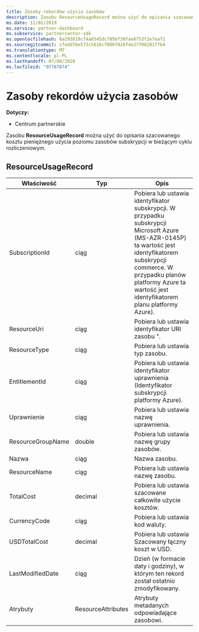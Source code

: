 ```yaml
---
title: Zasoby rekordów użycia zasobów
description: Zasobu ResourceUsageRecord można użyć do opisania szacowanego kosztu pieniężnego użycia poziomu zasobów subskrypcji w bieżącym cyklu rozliczeniowym.
ms.date: 11/01/2019
ms.service: partner-dashboard
ms.subservice: partnercenter-sdk
ms.openlocfilehash: 6a293818cf4a6545dc705bf30fae6753f2e7eaf1
ms.sourcegitcommit: cfedd76e573c5616cf006f826f4e27f08281f7b4
ms.translationtype: MT
ms.contentlocale: pl-PL
ms.lasthandoff: 07/08/2020
ms.locfileid: "97767874"
---
```

# <a name="resource-usage-record-resources"></a>Zasoby rekordów użycia zasobów

**Dotyczy:**

- Centrum partnerskie

Zasobu **ResourceUsageRecord** można użyć do opisania szacowanego kosztu pieniężnego użycia poziomu zasobów subskrypcji w bieżącym cyklu rozliczeniowym.

## <a name="resourceusagerecord"></a>ResourceUsageRecord

| Właściwość         | Typ               | Opis                                                                                   |
|------------------|--------------------|-----------------------------------------------------------------------------------------------|
| SubscriptionId           | ciąg             | Pobiera lub ustawia identyfikator subskrypcji. W przypadku subskrypcji Microsoft Azure (MS-AZR-0145P) ta wartość jest identyfikatorem subskrypcji commerce. W przypadku planów platformy Azure ta wartość jest identyfikatorem planu platformy Azure).                  |
| ResourceUri  | ciąg             | Pobiera lub ustawia identyfikator URI zasobu ".                                                        |
| ResourceType          | ciąg             | Pobiera lub ustawia typ zasobu.                                       |
| EntitlementId               | ciąg             | Pobiera lub ustawia identyfikator uprawnienia (Identyfikator subskrypcji platformy Azure).                                                 |
| Uprawnienie             | ciąg             | Pobiera lub ustawia nazwę uprawnienia.                                                     |
| ResourceGroupName        | double             | Pobiera lub ustawia nazwę grupy zasobów.   |
| Nazwa   | ciąg             | Nazwa zasobu. |
| ResourceName   | ciąg             | Pobiera lub ustawia nazwę zasobu. |
| TotalCost   | decimal             | Pobiera lub ustawia szacowane całkowite użycie kosztów. |
| CurrencyCode   | ciąg             | Pobiera lub ustawia kod waluty.                                          |
| USDTotalCost   | decimal             | Pobiera lub ustawia Szacowany łączny koszt w USD.                                         |
| LastModifiedDate | ciąg             | Dzień (w formacie daty i godziny), w którym ten rekord został ostatnio zmodyfikowany.                             |
| Atrybuty       | ResourceAttributes | Atrybuty metadanych odpowiadające zasobowi.                                        |                                           |
